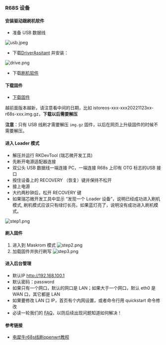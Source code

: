 ### R68S 设备

#### 安装驱动跟刷机软件

* 准备 USB 数据线

![usb.jpeg](./install/usb.png)

* 下载[DriverAssitant](https://fw.koolcenter.com/binary/other-tools/DriverAssitant_v5.1.1.zip) 并安装：

![drive.png](./install/r68s/drive.png)

* 下载[刷机软件](https://fw.koolcenter.com/binary/other-tools/RKDevTool_Release_v2.86.zip)

#### 下载固件

* [下载固件](https://fw.koolcenter.com/iStoreOS/r68s/)

越前面版本越新，请注意看中间的日期，比如 istoreos-xxx-xxx20221123xx-r68s-xxx.img.gz，**下载以后需要解压**

**注意**：只有 USB 线刷才需要解压 `img.gz` 固件，以后在网页上升级固件的时候不需要解压。

#### 进入 Loader 模式

* 解压并运行 RKDevTool (瑞芯微开发工具) 
* 先断开电源适配器连接
* 双公头 USB 数据线一端连接 PC，一端连接 R68s 上印有 OTG 标志的USB 接口
* 按住设备上的 RECOVERY （恢复）键并保持不松开
* 接上电源
* 大约两秒钟后，松开 RECOVERY 键
* 如果瑞芯微开发工具中显示 “发现一个 Loader 设备”，说明已经成功进入刷机模式, 刷机模式应该只有绿灯长亮，如果蓝灯亮了，说明没有成功进入刷机模式。

![step1.png](./install/r68s/step1.png)

#### 刷入固件
1. 进入到 Maskrom 模式
  ![step2.png](./install/r68s/step2.png)
2. 加载固件并执行刷写
  ![step3.png](./install/r68s/step3.png)

#### 进入后台管理

* 默认IP http://192.168.100.1
* 默认密码：password
* 如果只有一个网口，默认的网口是 LAN；如果大于一个网口，默认 eth0 是 WAN 口，其它都是 LAN
* 如果要修改 LAN 口 IP，首页有个内网设置，或者命令行用 quickstart 命令修改
* 必读一轮我们的 [FAQ](/zh/guide/istoreos/question.html)，以防后续出现问题知道如何解决！

#### 参考链接

* [电犀牛r68s线刷openwrt教程](https://supes.top/%E7%94%B5%E7%8A%80%E7%89%9Br68s%E7%BA%BF%E5%88%B7openwrt%E6%95%99%E7%A8%8B/)





